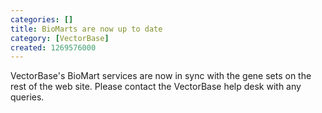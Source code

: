 ```yaml
---
categories: []
title: BioMarts are now up to date
category: [VectorBase]
created: 1269576000
---
```

VectorBase's BioMart services are now in sync with the gene sets on the rest of the web site.  Please contact the VectorBase help desk with any queries.
